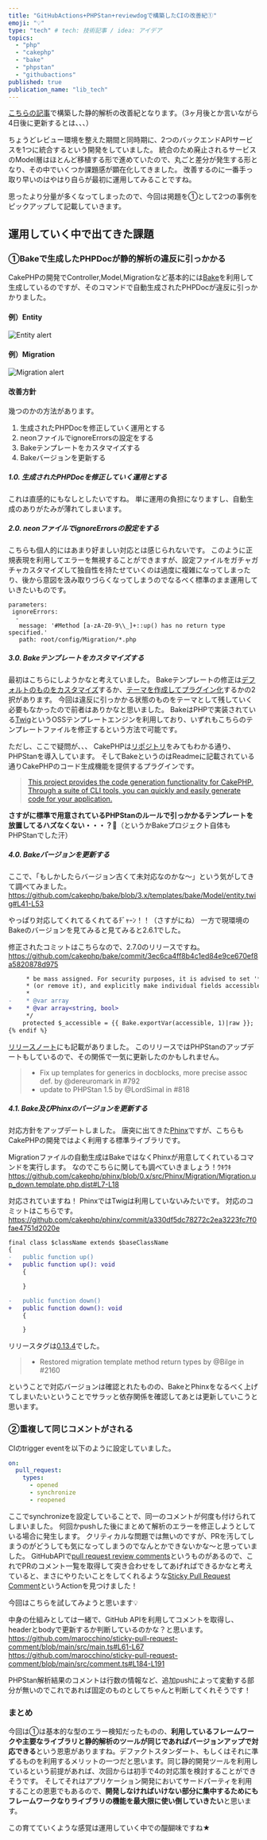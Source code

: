 ```yaml
---
title: "GitHubActions+PHPStan+reviewdogで構築したCIの改善紀①"
emoji: "💡"
type: "tech" # tech: 技術記事 / idea: アイデア
topics: 
  - "php"
  - "cakephp"
  - "bake"
  - "phpstan"
  - "githubactions"
published: true
publication_name: "lib_tech"
---
```


[こちらの記事](https://zenn.dev/lib_tech/articles/74bfbcae1c9070)で構築した静的解析の改善紀となります。（3ヶ月後とか言いながら4日後に更新するとは、、、）

ちょうどレビュー環境を整えた期間と同時期に、2つのバックエンドAPIサービスを1つに統合するという開発をしていました。
統合のため廃止されるサービスのModel層はほとんど移植する形で進めていたので、丸ごと差分が発生する形となり、その中でいくつか課題感が顕在化してきました。
改善するのに一番手っ取り早いのはやはり自らが最初に運用してみることですね。

思ったより分量が多くなってしまったので、今回は掲題を①として2つの事例をピックアップして記載していきます。

## 運用していく中で出てきた課題

### ①Bakeで生成したPHPDocが静的解析の違反に引っかかる

CakePHPの開発でController,Model,Migrationなど基本的には[Bake](https://github.com/cakephp/bake)を利用して生成しているのですが、そのコマンドで自動生成されたPHPDocが違反に引っかかりました。

#### 例）Entity
![Entity alert](/images/56f8538de27252/001.png)

#### 例）Migration
![Migration alert](/images/56f8538de27252/002.png)

#### 改善方針
幾つのかの方法があります。
1. 生成されたPHPDocを修正していく運用とする
2. neonファイルでignoreErrorsの設定をする
3. Bakeテンプレートをカスタマイズする
4. Bakeバージョンを更新する

##### 1.0. 生成されたPHPDocを修正していく運用とする
これは直感的にもなしとしたいですね。
単に運用の負担になりますし、自動生成のありがたみが薄れてしまいます。

##### 2.0. neonファイルでignoreErrorsの設定をする
こちらも個人的にはあまり好ましい対応とは感じられないです。
このように正規表現を利用してエラーを無視することができますが、設定ファイルをガチャガチャカスタマイズして独自性を持たせていくのは過度に複雑になってしまったり、後から意図を汲み取りづらくなってしまうのでなるべく標準のまま運用していきたいものです。
```neon:phpstan.neon
parameters:
 ignoreErrors:
  -
   message: '#Method [a-zA-Z0-9\\_]+::up() has no return type specified.'
   path: root/config/Migration/*.php
```

##### 3.0. Bakeテンプレートをカスタマイズする
最初はこちらにしようかなと考えていました。
Bakeテンプレートの修正は[デフォルトのものをカスタマイズ](https://book.cakephp.org/bake/2/ja/development.html#id4)するか、[テーマを作成してプラグイン化](https://book.cakephp.org/bake/2/ja/development.html#creating-a-bake-theme)するかの2択があります。
今回は違反に引っかかる状態のものをテーマとして残していく必要もなかったので前者はありかなと思いました。
BakeはPHPで実装されている[Twig](https://github.com/twigphp/Twig)というOSSテンプレートエンジンを利用しており、いずれもこちらのテンプレートファイルを修正するという方法で可能です。

ただし、ここで疑問が、、、
CakePHPは[リポジトリ](https://github.com/cakephp/cakephp)をみてもわかる通り、PHPStanを導入しています。
そしてBakeというのはReadmeに記載されている通りCakePHPのコード生成機能を提供するプラグインです。

> [This project provides the code generation functionality for CakePHP. Through a suite of CLI tools, you can quickly and easily generate code for your application.](https://github.com/cakephp/bake/blob/3.x/README.md)

**さすがに標準で用意されているPHPStanのルールで引っかかるテンプレートを放置してるハズなくない・・・？🤔**（というかBakeプロジェクト自体もPHPStanでした汗）

##### 4.0. Bakeバージョンを更新する
ここで、「もしかしたらバージョン古くて未対応なのかな〜」という気がしてきて調べてみました。
https://github.com/cakephp/bake/blob/3.x/templates/bake/Model/entity.twig#L41-L53

やっぱり対応してくれてるくれてるﾁﾞｬｰﾝ！！（さすがにね）
一方で現環境のBakeのバージョンを見てみると見てみると2.6.1でした。

修正されたコミットはこちらなので、2.7.0のリリースですね。
https://github.com/cakephp/bake/commit/3ec6ca4ff8b4c1ed84e9ce670ef8a5820878d975

```diff twig:entity.twig
     * be mass assigned. For security purposes, it is advised to set '*' to false
     * (or remove it), and explicitly make individual fields accessible as needed.
     *
-    * @var array
+    * @var array<string, bool>
     */
    protected $_accessible = {{ Bake.exportVar(accessible, 1)|raw }};
{% endif %}
```

[リリースノート](https://github.com/cakephp/bake/releases/tag/2.7.0)にも記載がありました。
このリリースではPHPStanのアップデートもしているので、その関係で一気に更新したのかもしれません。

> - Fix up templates for generics in docblocks, more precise assoc def. by @dereuromark in #792
> - update to PHPStan 1.5 by @LordSimal in #818

##### 4.1. Bake及びPhinxのバージョンを更新する
対応方針をアップデートしました。
唐突に出てきた[Phinx](https://phinx.org/)ですが、こちらもCakePHPの開発ではよく利用する標準ライブラリです。

Migrationファイルの自動生成はBakeではなくPhinxが用意してくれているコマンドを実行します。
なのでこちらに関しても調べていきましょう！ｳｷｳｷ
https://github.com/cakephp/phinx/blob/0.x/src/Phinx/Migration/Migration.up_down.template.php.dist#L7-L18

対応されていますね！
PhinxではTwigは利用していないみたいです。
対応のコミットはこちらです。
https://github.com/cakephp/phinx/commit/a330df5dc78272c2ea3223fc7f0fae4751d2020e

```diff php:Migration.up_down.template.php.dist
final class $className extends $baseClassName
{
-   public function up()
+   public function up(): void
    {

    }

-   public function down()
+   public function down(): void
    {

    }
```

リリースタグは[0.13.4](https://github.com/cakephp/phinx/releases/tag/0.13.4)でした。
> - Restored migration template method return types by @Bilge in #2160

ということで対応バージョンは確認とれたものの、BakeとPhinxをなるべく上げてしまいたいということでサラッと依存関係を確認してあとは更新していこうと思います。

### ②重複して同じコメントがされる

CIのtrigger eventを以下のように設定していました。
```yml:action.yml
on:
  pull_request:
    types:
      - opened
      - synchronize
      - reopened
```
ここでsynchronizeを設定していることで、同一のコメントが何度も付けられてしまいました。
何回かpushした後にまとめて解析のエラーを修正しようとしている場合に発生します。
クリティカルな問題では無いのですが、PRを汚してしまうのがどうしても気になってしまうのでなんとかできないかな〜と思っていました。
GitHubAPIで[pull request review comments](https://docs.github.com/en/rest/pulls/comments?apiVersion=2022-11-28)というものがあるので、これでPRのコメント一覧を取得して突き合わせをしてあげればできるかなと考えていると、まさにやりたいことをしてくれるような[Sticky Pull Request Comment](https://github.com/marketplace/actions/sticky-pull-request-comment)というActionを見つけました！

今回はこちらを試してみようと思います💡

中身の仕組みとしては一緒で、GitHub APIを利用してコメントを取得し、headerとbodyで更新するか判断しているのかな？と思います。
https://github.com/marocchino/sticky-pull-request-comment/blob/main/src/main.ts#L61-L67
https://github.com/marocchino/sticky-pull-request-comment/blob/main/src/comment.ts#L184-L191

PHPStan解析結果のコメントは行数の情報など、追加pushによって変動する部分が無いのでこれであれば固定のものとしてちゃんと判断してくれそうです！

### まとめ
今回は①は基本的な型のエラー検知だったものの、**利用しているフレームワークや主要なライブラリと静的解析のツールが同じであればバージョンアップで対応できる**という恩恵がありますね。デファクトスタンダート、もしくはそれに準ずるものを利用するメリットの一つだと思います。同じ静的開発ツールを利用しているという前提があれば、次回からは初手で4の対応策を検討することができそうです。
そしてそれはアプリケーション開発においてサードパーティを利用することの恩恵でもあるので、**開発しなければいけない部分に集中するためにもフレームワークなりライブラリの機能を最大限に使い倒していきたい**と思います。

この育てていくような感覚は運用していく中での醍醐味ですね★